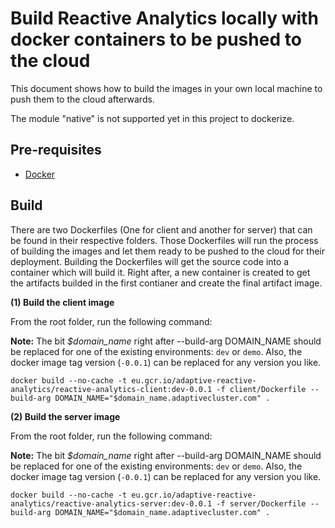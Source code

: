 # Build Reactive Analytics locally with docker containers to be pushed to the cloud

This document shows how to build the images in your own local machine to push them to the cloud afterwards.

The module "native" is not supported yet in this project to dockerize.

## Pre-requisites

* [Docker](https://docs.docker.com/install/)

## Build

There are two Dockerfiles (One for client and another for server) that can be found in their respective folders. Those Dockerfiles will run the process of building the images and let them ready to be pushed to the cloud for their deployment.
Building the Dockerfiles will get the source code into a container which will build it. Right after, a new container is created to get the artifacts builded in the first contianer and create the final artifact image.

**(1) Build the client image**

From the root folder, run the following command:

**Note:** The bit _$domain_name_ right after --build-arg DOMAIN_NAME should be replaced for one of the existing environments: `dev` or `demo`. Also, the docker image tag version (`-0.0.1`) can be replaced for any version you like.

`docker build --no-cache -t eu.gcr.io/adaptive-reactive-analytics/reactive-analytics-client:dev-0.0.1 -f client/Dockerfile --build-arg DOMAIN_NAME="$domain_name.adaptivecluster.com" .`
 
 **(2) Build the server image**

From the root folder, run the following command:

**Note:** The bit _$domain_name_ right after --build-arg DOMAIN_NAME should be replaced for one of the existing environments: `dev` or `demo`. Also, the docker image tag version (`-0.0.1`) can be replaced for any version you like.

`docker build --no-cache -t eu.gcr.io/adaptive-reactive-analytics/reactive-analytics-server:dev-0.0.1 -f server/Dockerfile --build-arg DOMAIN_NAME="$domain_name.adaptivecluster.com" .`
